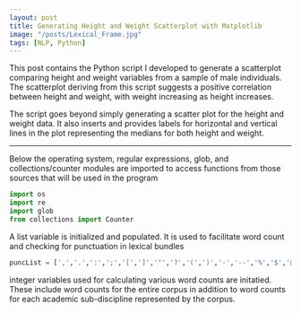 ```yaml
---
layout: post
title: Generating Height and Weight Scatterplot with Matplotlib
image: "/posts/Lexical_Frame.jpg"
tags: [NLP, Python]
---
```


This post contains the Python script I developed to generate a scatterplot comparing height and weight variables from a sample of male individuals. The scatterplot deriving from this script suggests a positive correlation between height and weight, with weight increasing as height increases. 

The script goes beyond simply generating a scatter plot for the height and weight data. It also inserts and provides labels for horizontal and vertical lines in the plot representing the medians for both height and weight.  

---

Below the operating system, regular expressions, glob, and collections/counter modules are imported to access functions from those sources that will be used in the program

```python
import os
import re
import glob
from collections import Counter
```
A list variable is initialized and populated. It is used to facilitate word count and checking for punctuation in lexical bundles

```python
puncList = [',','.',':',';','[',']','"','?','(',')','-','--','%','$','@','!',"|","{","}","=",'+','<','>','/',"\\"]
```
integer variables used for calculating various word counts are initatied. These include word counts for the entire corpus in addition to word counts for each academic sub-discipline represented by the corpus.  


